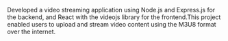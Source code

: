 Developed a video streaming application using Node.js and Express.js for the backend, and React with the videojs library for the frontend.This project enabled users to upload and stream video content using the M3U8 format over the internet. 
